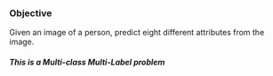 ### Objective
Given an image of a person, predict eight different attributes from the image.

##### This is a Multi-class Multi-Label problem
